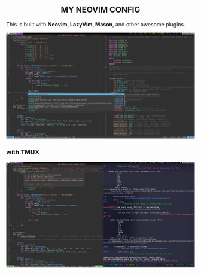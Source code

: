 <h2 align="center"> MY NEOVIM CONFIG</h2>

This is built with __Neovim, LazyVim, Mason__, and other awesome plugins.

![screenshot](./ace-screenshot-nvim.png)

### with TMUX
![with tmux screenshot](./ace-screenshot.png)
